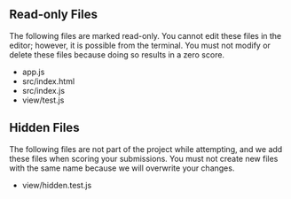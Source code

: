 ## Read-only Files
The following files are marked read-only. You cannot edit these files
in the editor; however, it is possible from the terminal. You must not
modify or delete these files because doing so results in a zero score.

* app.js
* src/index.html
* src/index.js
* view/test.js

## Hidden Files
The following files are not part of the project while attempting, and
we add these files when scoring your submissions. You must not create
new files with the same name because we will overwrite your changes.

* view/hidden.test.js